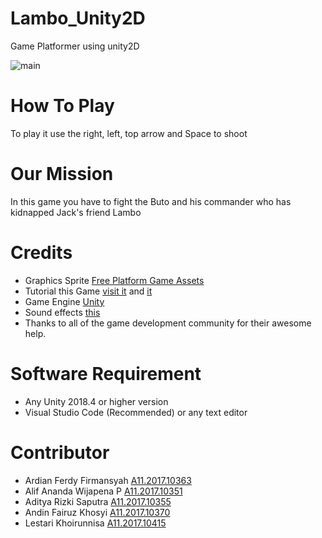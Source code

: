 # Lambo_Unity2D
Game Platformer using unity2D

![main](https://user-images.githubusercontent.com/43342329/70964596-069cc080-20bf-11ea-8c0c-4018570ef116.png)

# How To Play
To play it use the right, left, top arrow
and Space to shoot

# Our Mission
In this game you have to fight the Buto and his commander who has kidnapped Jack's friend Lambo

# Credits

- Graphics Sprite [Free Platform Game Assets](https://craftpix.net/freebies/)
- Tutorial this Game [visit it](https://www.beelancah.com) and [it](https://www.youtube.com/channel/UCYbK_tjZ2OrIZFBvU6CCMiA)
- Game Engine [Unity](https://unity3d.com/)
- Sound effects [this](https://youtube.com/)
- Thanks to all of the game development community for their awesome help.

# Software Requirement
- Any Unity 2018.4 or higher version
- Visual Studio Code (Recommended) or any text editor

# Contributor
- Ardian Ferdy Firmansyah [A11.2017.10363](http://mahasiswa.dinus.ac.id/images/foto/A/A11/2017/A11.2017.10363.jpg)
- Alif Ananda Wijapena P  [A11.2017.10351](http://mahasiswa.dinus.ac.id/images/foto/A/A11/2017/A11.2017.10351.jpg)
- Aditya Rizki Saputra    [A11.2017.10355](http://mahasiswa.dinus.ac.id/images/foto/A/A11/2017/A11.2017.10355.jpg)
- Andin Fairuz Khosyi     [A11.2017.10370](http://mahasiswa.dinus.ac.id/images/foto/A/A11/2017/A11.2017.10370.jpg)
- Lestari Khoirunnisa     [A11.2017.10415](http://mahasiswa.dinus.ac.id/images/foto/A/A11/2017/A11.2017.10415.jpg)
